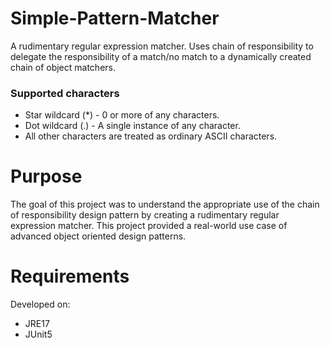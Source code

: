 # Simple-Pattern-Matcher

A rudimentary regular expression matcher. Uses chain of responsibility to delegate the responsibility of a match/no match to a dynamically created chain of object matchers.

### Supported characters
- Star wildcard (*) - 0 or more of any characters.
- Dot wildcard (.) - A single instance of any character.
- All other characters are treated as ordinary ASCII characters.

# Purpose

The goal of this project was to understand the appropriate use of the chain of responsibility design pattern by creating a rudimentary regular expression matcher. This project provided a real-world use case of advanced object oriented design patterns.

# Requirements

Developed on:
- JRE17
- JUnit5
